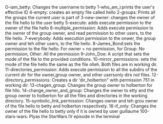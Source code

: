 O-iam_betty: Changes the username to betty
1-who_am_i:prints the user's effective ID
4-empty: creates an empty file called hello
2-groups: Prints all the groups the current user is part of
3-new-owner: changes the owner of the file hello to the user betty
5-execute: adds execute permission to the owner of the file hello
6-multiple_permission: Adds execute permission to the owner of the group owner, and read permission to other users, to the file hello.
7-everybody: Adds execution permission to the onwer, the group owner and teh other users, to the file hello.
8-James_Bond:sets the permission to the file hello: For owner = no permission, for Group: No permission, Other: All the permission
9-John_Doe: A script that sets the mode of the file to the provided conditions.
10-mirror_permissions: sets the mode of the file hello the same as the file olleh. Both files are in working dir.
11-directories_permission: Adds execute permission to all the subdirs of the current dir for the owner,group owner, and other usersonly dirs not files.
12-directory_permissions: Creates a dir 'dir_holberton" with permission 751 in working dir.
13-chagen_group: Changes the group owner to holberton for file hllo.
14-change_owner_and_group: Changes the owner to etty and the group owner to holberton for all the files and directories in the working directory.
15-symbolic_link_permission: Changes owner and teh grou owner of the file hello to betty and holberton respectively.
16-if_only: Changes the owner of the file hello to betty only if it is owned by user guillaume
100-stars-wars: Plyas the StarWars IV episode in the terminal

